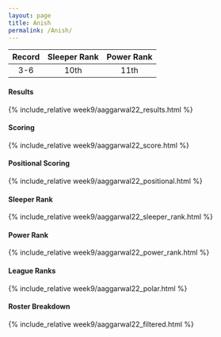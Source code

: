 ```yaml
---
layout: page
title: Anish
permalink: /Anish/
---
```


Record | Sleeper Rank | Power Rank               
:--: | :--: | :--:
3-6 | 10th | 11th   

#### Results
{% include_relative week9/aaggarwal22_results.html %}

#### Scoring
{% include_relative week9/aaggarwal22_score.html %}

#### Positional Scoring
{% include_relative week9/aaggarwal22_positional.html %}

#### Sleeper Rank
{% include_relative week9/aaggarwal22_sleeper_rank.html %}

#### Power Rank
{% include_relative week9/aaggarwal22_power_rank.html %}

#### League Ranks
{% include_relative week9/aaggarwal22_polar.html %}

#### Roster Breakdown
{% include_relative week9/aaggarwal22_filtered.html %}
